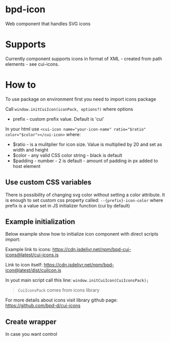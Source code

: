 # bpd-icon

Web component that handles SVG icons

# Supports

Currently component supports icons in format of XML - created from path elements - see cui-icons.

# How to

To use package on environment first you need to import icons package

Call `window.initCuiIcon(iconPack, options?)`
where options

- prefix - custom prefix value. Default is 'cui'

In your html use `<cui-icon name="your-icon-name" ratio="$ratio" color="$color"></cui-icon>`
where:

- $ratio - is a mulitplier for icon size. Value is multiplied by 20 and set as width and height
- $color - any valid CSS color string - black is default
- $padding - number - 2 is default - amount of padding in px added to host element

## Use custom CSS variables

There is possibility of changing svg color without setting a color attribute. It is enough to set custom css property called: `--{prefix}-icon-color` where prefix is a value set in JS initializer function (cui by default)

## Example initialization

Below example show how to initialize icon component with direct scripts import:

Example link to icons:
https://cdn.jsdelivr.net/npm/bpd-cui-icons@latest/cui-icons.js

Link to icon itself:
https://cdn.jsdelivr.net/npm/bpd-icon@latest/dist/cuiIcon.js

In yout main script call this line:
`window.initCuiIcon(CuiIconsPack);`

> `CuiIconsPack` comes from icons library

For more details about icons visit library github page:
https://github.com/bpd-d/cui-icons

## Create wrapper

In case you want control
